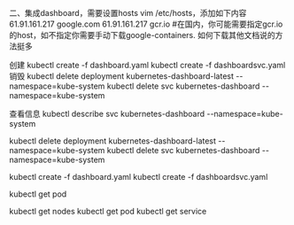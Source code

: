 
二、集成dashboard，需要设置hosts
vim /etc/hosts，添加如下内容
61.91.161.217 google.com
61.91.161.217 gcr.io      #在国内，你可能需要指定gcr.io的host，如不指定你需要手动下载google-containers. 如何下载其他文档说的方法挺多

创建
kubectl create -f dashboard.yaml
kubectl create -f dashboardsvc.yaml
销毁
kubectl delete deployment kubernetes-dashboard-latest --namespace=kube-system
kubectl delete svc  kubernetes-dashboard --namespace=kube-system


查看信息
kubectl describe svc kubernetes-dashboard --namespace=kube-system



kubectl delete deployment kubernetes-dashboard-latest --namespace=kube-system
kubectl delete svc  kubernetes-dashboard --namespace=kube-system

kubectl create -f dashboard.yaml
kubectl create -f dashboardsvc.yaml

kubectl get pod


kubectl get nodes
kubectl get pod
kubectl get service


